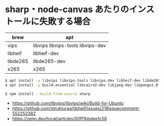 # sharp・node-canvas あたりのインストールに失敗する場合

| brew     | apt                               |
|----------|-----------------------------------|
| vips     | libvips libvips-tools libvips-dev |
| libheif  | libheif-dev                       |
| libde265 | libde265-dev                      |
| x265     | x265                              |

```bash
$ apt install -y libvips libvips-tools libvips-dev libheif-dev libde265-dev x265
$ apt install -y build-essential libcairo2-dev libjpeg-dev libpango1.0-dev libgif-dev librsvg2-dev libglib2.0-dev

$ npm install --build-from-source sharp
```

- https://github.com/libvips/libvips/wiki/Build-for-Ubuntu
- https://github.com/strukturag/libheif/issues/21#issuecomment-552252382
- https://zenn.dev/tocat/articles/00ff1bbdee1c58

